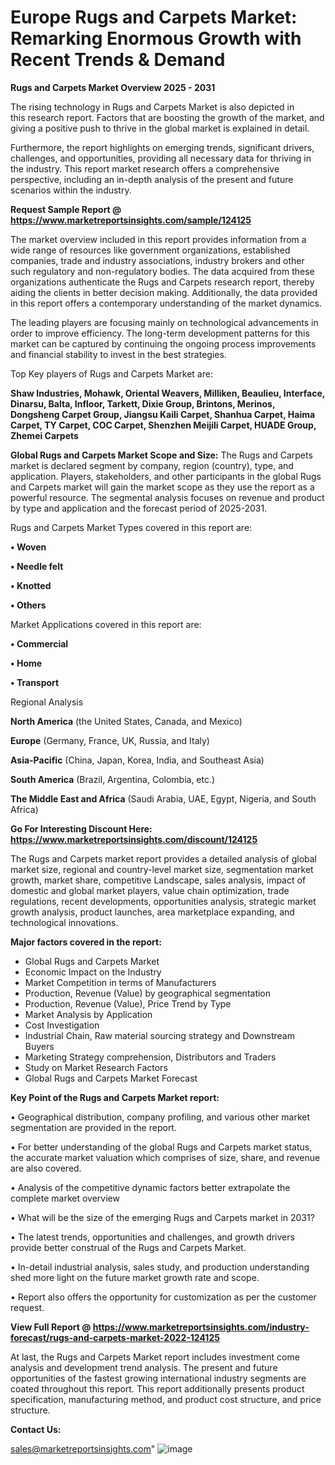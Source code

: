 # Europe Rugs and Carpets Market: Remarking Enormous Growth with Recent Trends & Demand

<Strong> Rugs and Carpets Market Overview 2025 - 2031</strong>

The rising technology in Rugs and Carpets Market is also depicted in this research report. Factors that are boosting the growth of the market, and giving a positive push to thrive in the global market is explained in detail.

Furthermore, the report highlights on emerging trends, significant drivers, challenges, and opportunities, providing all necessary data for thriving in the industry. This report market research offers a comprehensive perspective, including an in-depth analysis of the present and future scenarios within the industry.

<strong>Request Sample Report @ <a href=https://www.marketreportsinsights.com/sample/124125>https://www.marketreportsinsights.com/sample/124125</a></strong>

The market overview included in this report provides information from a wide range of resources like government organizations, established companies, trade and industry associations, industry brokers and other such regulatory and non-regulatory bodies. The data acquired from these organizations authenticate the Rugs and Carpets research report, thereby aiding the clients in better decision making. Additionally, the data provided in this report offers a contemporary understanding of the market dynamics.

The leading players are focusing mainly on technological advancements in order to improve efficiency. The long-term development patterns for this market can be captured by continuing the ongoing process improvements and financial stability to invest in the best strategies.

Top Key players of Rugs and Carpets Market are:

<strong>Shaw Industries, Mohawk, Oriental Weavers, Milliken, Beaulieu, Interface, Dinarsu, Balta, Infloor, Tarkett, Dixie Group, Brintons, Merinos, Dongsheng Carpet Group, Jiangsu Kaili Carpet, Shanhua Carpet, Haima Carpet, TY Carpet, COC Carpet, Shenzhen Meijili Carpet, HUADE Group, Zhemei Carpets</strong>

<strong><b>Global Rugs and Carpets Market Scope and Size:</b></strong>
The Rugs and Carpets market is declared segment by company, region (country), type, and application. Players, stakeholders, and other participants in the global Rugs and Carpets market will gain the market scope as they use the report as a powerful resource. The segmental analysis focuses on revenue and product by type and application and the forecast period of 2025-2031.

Rugs and Carpets Market Types covered in this report are:

<strong>• Woven

• Needle felt

• Knotted

• Others</strong>

Market Applications covered in this report are:

<strong>• Commercial

• Home

• Transport</strong> 

Regional Analysis

<strong>North America</strong> (the United States, Canada, and Mexico)

<strong>Europe</strong> (Germany, France, UK, Russia, and Italy)

<strong>Asia-Pacific</strong> (China, Japan, Korea, India, and Southeast Asia)

<strong>South America</strong> (Brazil, Argentina, Colombia, etc.)

<strong>The Middle East and Africa</strong> (Saudi Arabia, UAE, Egypt, Nigeria, and South Africa)

<strong>Go For Interesting Discount Here: <a href=https://www.marketreportsinsights.com/discount/124125>https://www.marketreportsinsights.com/discount/124125</a></strong>

The Rugs and Carpets market report provides a detailed analysis of global market size, regional and country-level market size, segmentation market growth, market share, competitive Landscape, sales analysis, impact of domestic and global market players, value chain optimization, trade regulations, recent developments, opportunities analysis, strategic market growth analysis, product launches, area marketplace expanding, and technological innovations.

<strong><b>Major factors covered in the report:</b></strong>
<ul>
  <li>Global Rugs and Carpets Market </li>
  <li>Economic Impact on the Industry</li>
  <li>Market Competition in terms of Manufacturers</li>
  <li>Production, Revenue (Value) by geographical segmentation</li>
  <li>Production, Revenue (Value), Price Trend by Type</li>
  <li>Market Analysis by Application</li>
  <li>Cost Investigation</li>
  <li>Industrial Chain, Raw material sourcing strategy and Downstream Buyers</li>
  <li>Marketing Strategy comprehension, Distributors and Traders</li>
  <li>Study on Market Research Factors</li>
  <li>Global Rugs and Carpets Market Forecast</li>
</ul>

<strong><b>Key Point of the Rugs and Carpets Market report:</b></strong>

• Geographical distribution, company profiling, and various other market segmentation are provided in the report.

• For better understanding of the global Rugs and Carpets market status, the accurate market valuation which comprises of size, share, and revenue are also covered.

• Analysis of the competitive dynamic factors better extrapolate the complete market overview

• What will be the size of the emerging Rugs and Carpets market in 2031?

• The latest trends, opportunities and challenges, and growth drivers provide better construal of the Rugs and Carpets Market.

• In-detail industrial analysis, sales study, and production understanding shed more light on the future market growth rate and scope.

• Report also offers the opportunity for customization as per the customer request.

<strong><b>View Full Report @ <a href=https://www.marketreportsinsights.com/industry-forecast/rugs-and-carpets-market-2022-124125>https://www.marketreportsinsights.com/industry-forecast/rugs-and-carpets-market-2022-124125</a></b></strong>


At last, the Rugs and Carpets Market report includes investment come analysis and development trend analysis. The present and future opportunities of the fastest growing international industry segments are coated throughout this report. This report additionally presents product specification, manufacturing method, and product cost structure, and price structure.

<strong>Contact Us:</strong>

sales@marketreportsinsights.com"
![image](https://github.com/user-attachments/assets/a421d54b-3593-490a-b454-355d6dbb82b7)
